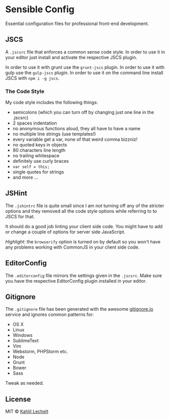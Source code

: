 # Sensible Config

Essential configuration files for professional front-end development.

## JSCS

A `.jscsrc` file that enforces a common sense code style.
In order to use it in your editor just install and activate the respective
JSCS plugin.

In order to use it with grunt use the `grunt-jscs` plugin.
In order to use it with gulp use the `gulp-jscs` plugin.
In order to use it on the command line install JSCS with `npm i -g jscs`.  

### The Code Style

My code style includes the following things:

* semicolons (which you can turn off by changing just one line in the .jscsrc)
* 2 spaces indentation
* no anonymous functions aloud, they all have to have a name
* no multiple line strings (use templates!)
* every variable get a var, none of that weird comma bizzniz!
* no quoted keys in objects
* 80 characters line length
* no trailing whitespace
* definitely use curly braces
* `var self = this;`
* single quotes for strings
* and more ...

## JSHint

The `.jshintrc` file is quite small since I am not turning off any of the
stricter options and they removed all the code style options while referring
to to JSCS for that.

It should do a good job linting your client side code. You might have to add
or change a couple of options for server side JavaScript.

_Highlight:_ the `browserify` option is turned on by default so you won't have any
problems working with CommonJS in your client side code.

## EditorConfig

The `.editorconfig` file mirrors the settings given in the `.jscsrc`. Make sure
you have the respective EditorConfig plugin installed in your editor.

## Gitignore

The `.gitignore` file has been generated with the awesome [gitignore.io](http://gitignore.io)
service and ignores common patterns for:

* OS X
* Linux
* Windows
* SublimeText
* Vim
* Webstorm, PHPStorm etc.
* Node
* Grunt
* Bower
* Sass

Tweak as needed.

## License

MIT © [Kahlil Lechelt](http://kahlil.info)
